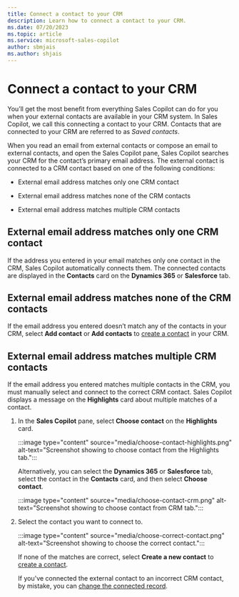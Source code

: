 ```yaml
---
title: Connect a contact to your CRM 
description: Learn how to connect a contact to your CRM.
ms.date: 07/20/2023
ms.topic: article
ms.service: microsoft-sales-copilot
author: sbmjais
ms.author: shjais
---
```


# Connect a contact to your CRM

You’ll get the most benefit from everything Sales Copilot can do for you when your external contacts are available in your CRM system. In Sales Copilot, we call this connecting a contact to your CRM. Contacts that are connected to your CRM are referred to as _Saved contacts_.

When you read an email from external contacts or compose an email to external contacts, and open the Sales Copilot pane, Sales Copilot searches your CRM for the contact’s primary email address. The external contact is connected to a CRM contact based on one of the following conditions:

- External email address matches only one CRM contact

- External email address matches none of the CRM contacts

- External email address matches multiple CRM contacts

## External email address matches only one CRM contact

If the address you entered in your email matches only one contact in the CRM, Sales Copilot automatically connects them. The connected contacts are displayed in the **Contacts** card on the **Dynamics 365** or **Salesforce** tab.

## External email address matches none of the CRM contacts

If the email address you entered doesn’t match any of the contacts in your CRM, select **Add contact** or **Add contacts** to [create a contact](create-contact-crm-sales-copilot.md) in your CRM.

## External email address matches multiple CRM contacts

If the email address you entered matches multiple contacts in the CRM, you must manually select and connect to the correct CRM contact. Sales Copilot displays a message on the **Highlights** card about multiple matches of a contact.

1. In the **Sales Copilot** pane, select **Choose contact** on the **Highlights** card.

    :::image type="content" source="media/choose-contact-highlights.png" alt-text="Screenshot showing to choose contact from the Highlights tab.":::

    Alternatively, you can select the **Dynamics 365** or **Salesforce** tab, select the contact in the **Contacts** card, and then select **Choose contact**.

    :::image type="content" source="media/choose-contact-crm.png" alt-text="Screenshot showing to choose contact from CRM tab.":::

2. Select the contact you want to connect to.

    :::image type="content" source="media/choose-correct-contact.png" alt-text="Screenshot showing to choose the correct contact.":::

    If none of the matches are correct, select **Create a new contact** to [create a contact](create-contact-crm-sales-copilot.md).
    
    If you've connected the external contact to an incorrect CRM contact, by mistake, you can [change the connected record](change-connected-crm-contact.md).